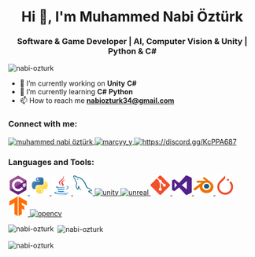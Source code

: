 <h1 align="center">Hi 👋, I'm Muhammed Nabi Öztürk</h1>
<h3 align="center">Software & Game Developer | AI, Computer Vision & Unity | Python & C#</h3>

<p align="left"> <img src="https://komarev.com/ghpvc/?username=nabi-ozturk&label=Profile%20views&color=0e75b6&style=flat" alt="nabi-ozturk" /> </p>

- 🔭 I’m currently working on **Unity** **C#** 
- 🌱 I’m currently learning **C#** **Python**
- 📫 How to reach me **nabiozturk34@gmail.com**

<h3 align="left">Connect with me:</h3>
<p align="left">
  <a href="https://www.linkedin.com/in/muhammed-nabi-%C3%B6zt%C3%BCrk-a0aa41294/" target="blank">
    <img align="center" src="https://raw.githubusercontent.com/rahuldkjain/github-profile-readme-generator/master/src/images/icons/Social/linked-in-alt.svg" alt="muhammed nabi öztürk" height="30" width="40" />
  </a>
  <a href="https://instagram.com/marcyy_y" target="blank">
    <img align="center" src="https://raw.githubusercontent.com/rahuldkjain/github-profile-readme-generator/master/src/images/icons/Social/instagram.svg" alt="marcyy_y" height="30" width="40" />
  </a>
  <a href="https://discord.gg/KcPPA687" target="blank">
    <img align="center" src="https://raw.githubusercontent.com/rahuldkjain/github-profile-readme-generator/master/src/images/icons/Social/discord.svg" alt="https://discord.gg/KcPPA687" height="30" width="40" />
  </a>
</p>

<h3 align="left">Languages and Tools:</h3>
<p align="left"> 
  <!-- Programlama Dilleri -->
  <a href="https://www.microsoft.com/net" target="_blank" rel="noreferrer"> 
    <img src="https://raw.githubusercontent.com/devicons/devicon/master/icons/csharp/csharp-original.svg" alt="csharp" width="40" height="40"/> 
  </a>
  <a href="https://www.python.org/" target="_blank" rel="noreferrer"> 
    <img src="https://raw.githubusercontent.com/devicons/devicon/master/icons/python/python-original.svg" alt="python" width="40" height="40"/> 
  </a> 
  <a href="https://www.java.com/" target="_blank" rel="noreferrer"> 
    <img src="https://raw.githubusercontent.com/devicons/devicon/master/icons/java/java-original.svg" alt="java" width="40" height="40"/> 
  </a> 
  <a href="https://www.w3schools.com/sql/" target="_blank" rel="noreferrer"> 
    <img src="https://raw.githubusercontent.com/devicons/devicon/master/icons/mysql/mysql-original.svg" alt="sql" width="40" height="40"/> 
  </a> 

  <!-- Araçlar ve Motorlar -->
  <a href="https://unity.com/" target="_blank" rel="noreferrer"> 
    <img src="https://www.vectorlogo.zone/logos/unity3d/unity3d-icon.svg" alt="unity" width="40" height="40"/> 
  </a> 
  <a href="https://unrealengine.com/" target="_blank" rel="noreferrer"> 
    <img src="https://raw.githubusercontent.com/kenangundogan/fontisto/036b7eca71aab1bef8e6a0518f7329f13ed62f6b/icons/svg/brand/unreal-engine.svg" alt="unreal" width="40" height="40"/> 
  </a> 
  <a href="https://git-scm.com/" target="_blank" rel="noreferrer"> 
    <img src="https://raw.githubusercontent.com/devicons/devicon/master/icons/git/git-original.svg" alt="git" width="40" height="40"/> 
  </a>
  <a href="https://code.visualstudio.com/" target="_blank" rel="noreferrer"> 
    <img src="https://raw.githubusercontent.com/devicons/devicon/master/icons/visualstudio/visualstudio-plain.svg" alt="visual studio" width="40" height="40"/> 
  </a>
  <a href="https://www.blender.org/" target="_blank" rel="noreferrer"> 
    <img src="https://raw.githubusercontent.com/devicons/devicon/master/icons/blender/blender-original.svg" alt="blender" width="40" height="40"/> 
  </a>
  <a href="https://pytorch.org/" target="_blank" rel="noreferrer"> 
    <img src="https://raw.githubusercontent.com/devicons/devicon/master/icons/pytorch/pytorch-original.svg" alt="pytorch" width="40" height="40"/> 
  </a>
  <a href="https://www.tensorflow.org/" target="_blank" rel="noreferrer"> 
    <img src="https://raw.githubusercontent.com/devicons/devicon/master/icons/tensorflow/tensorflow-original.svg" alt="tensorflow" width="40" height="40"/> 
  </a>
  <a href="https://opencv.org/" target="_blank" rel="noreferrer"> 
    <img src="https://cdn.jsdelivr.net/gh/simple-icons/simple-icons/icons/opencv.svg" alt="opencv" width="40" height="40"/> 
  </a>
</p>

<p>
  <img align="left" src="https://github-readme-stats.vercel.app/api/top-langs?username=nabi-ozturk&show_icons=true&locale=en&layout=compact" alt="nabi-ozturk" />
</p>

<p>&nbsp;
  <img align="center" src="https://github-readme-stats.vercel.app/api?username=nabi-ozturk&show_icons=true&locale=en" alt="nabi-ozturk" />
</p>

<p>
  <img align="center" src="https://github-readme-streak-stats.herokuapp.com/?user=nabi-ozturk&" alt="nabi-ozturk" />
</p>
